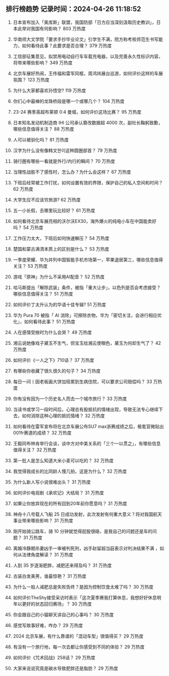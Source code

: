 
## 排行榜趋势 记录时间：2024-04-26 11:18:52
  
  1. 日本宣布加入「奥库斯」联盟，我国防部「日方应当深刻汲取历史教训」，日本此举对我国有何影响？ 803 万热度
    
  2. 华南师大文学院「要求手抄毕业论文」引学生不满，院方称考核师范生书写能力，如何看待此事？此要求是否合理？ 379 万热度
    
  3. 工信部征集意见，拟禁用电动自行车车载充电器，以及完善永久性标识内容，将带来哪些影响？ 349 万热度
    
  4. 北京车展好热闹，王传福和雷军同框，周鸿祎展台巡游，如何评价这样的车展氛围？ 123 万热度
    
  5. 为什么大家都喜欢孙悟空? 119 万热度
    
  6. 你们心中最棒的龙珠桥段是哪一个或哪几个？ 104 万热度
    
  7. 23-24 赛季英超布莱顿 0:4 曼城，如何评价这场比赛？ 95 万热度
    
  8. 日本知名发动机制造商 IHI 公司承认篡改数据超 4000 次，副社长鞠躬致歉，哪些信息值得关注？ 88 万热度
    
  9. 人可以被驯化吗？ 81 万热度
    
  10. 汉字为什么没有像韩文한이这种圆圈部首？ 79 万热度
    
  11. 骑行圈有哪些一看就是外行/内行的瞬间？ 70 万热度
    
  12. 当理性战胜不了感性时，怎么办？为什么会这样？ 67 万热度
    
  13. 下班后经常被工作打扰，如何设置有效的界限，保护自己的私人空间和时间？ 62 万热度
    
  14. 大学生应不应该穷旅游? 62 万热度
    
  15. 五一小长假，去哪里玩比较好？ 61 万热度
    
  16. 如何看待北京车展亮相的沃尔沃EX30，海外爆火的纯电小车在中国能卖好吗？ 54 万热度
    
  17. 工作压力太大，下班后如何快速解压？ 54 万热度
    
  18. 楚国和蒙古满清本质上的区别是什么？ 53 万热度
    
  19. 一季度荣耀、华为并列中国智能手机市场第一，苹果退居第三，哪些信息值得关注？ 53 万热度
    
  20. 游戏「原神」为什么不采用AI配音？ 52 万热度
    
  21. 哈马斯提出「解除武装」条件，被指「重大让步」，以色列是否会考虑接受？哪些信息值得关注？ 51 万热度
    
  22. 如何评价丁太升认为的华语十佳专辑? 51 万热度
    
  23. 华为 Pura 70 被指「 AI 消除」可擦除衣物，华为「密切关注，会进行相应优化」，如何看待此事？ 51 万热度
    
  24. 人在感情受挫时为什么会哭？ 49 万热度
    
  25. 湘云说她像戏子黛玉不生气，但宝玉给湘云使眼色，黛玉为何却生气了？ 42 万热度
    
  26. 如何评价《一人之下》710话？ 37 万热度
    
  27. 有哪些你收藏了很久很久的句子？ 34 万热度
    
  28. 每日一问丨因老板画大饼加班累到生病住院，可以要求公司赔偿吗？ 33 万热度
    
  29. 你有没有因为一个历史名人而去一个城市旅行？ 33 万热度
    
  30. 当读书或学习一段时间后，心理总有股抵抗的情绪出现，导致无法专心继续下去，如何消除这种心理的抵抗情绪？ 32 万热度
    
  31. 如何看待在雷军宣布将在北京车展公布SU7 max浙赛成绩之后，极氪官微贴出001fr赛道的成绩？ 32 万热度
    
  32. 王毅同布林肯举行会谈，谈中方对中美关系的「三个一以贯之」，有哪些信息值得关注？ 32 万热度
    
  33. 第一批人是怎么知道大米小麦可以吃的？ 32 万热度
    
  34. 我觉得我成长的比同龄人慢几拍，这是为什么？ 32 万热度
    
  35. 为什么新人写小说很难出头？ 31 万热度
    
  36. 如何评价电视剧《承欢记》大结局？ 31 万热度
    
  37. 如果让你放弃现在的所有回到20年前你愿意吗？ 31 万热度
    
  38. 神舟十八号载人飞船 25 日成功发射，此次发射有何重大意义？将对我国航天事业带来哪些影响？ 31 万热度
    
  39. 刚开始骑公路车，骑 10 分钟就觉得屁股很硌，是我自己的问题还是车的问题？ 31 万热度
    
  40. 离婚冷静期杀妻凶手一审被判死刑，凶手赵留超当庭表示对判决结果不满 ，如何从法律角度解读？ 31 万热度
    
  41. 人到 35 岁逐渐肥胖，减肥还来得及吗？ 31 万热度
    
  42. 古装白发美男，谁最惊艳？ 31 万热度
    
  43. 为什么一般人减肥总是失败告终？是因为控制饮食太难了吗？ 30 万热度
    
  44. 如何评价TheShy接受采访时表示「这次夏季赛我打算休息，我想好好休息明年以更好的状态回归赛场」？ 30 万热度
    
  45. 你会跟自己的小猫聊天讲自己的心事吗？ 30 万热度
    
  46. 感觉写故事好难，咋办？ 29 万热度
    
  47. 2024 北京车展，有什么靠谱的「混动车型」很值得买？ 29 万热度
    
  48. 有没有一个旅行地，每一次去都让你感受到不同的体验？ 29 万热度
    
  49. 如何评价《咒术回战》258话？ 29 万热度
    
  50. 大家来说说究竟是碳水导致肥胖还是脂肪？ 29 万热度
    